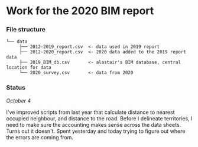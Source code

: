Work for the 2020 BIM report
================


### File structure

```
└── data
     ├── 2012-2019_report.csv  <- data used in 2019 report
     ├── 2012-2020_report.csv  <- 2020 data added to the 2019 report data
     ├── 2019_BIM_db.csv       <- alastair's BIM database, central location for data
     └── 2020_survey.csv       <- data from 2020
```

### Status
*October 4*

I've improved scripts from last year that calculate distance to nearest occupied neighbour, and distance to the road. Before I delineate territories, I need to make sure the accounting makes sense across the data sheets. Turns out it doesn't. Spent yesterday and today trying to figure out where the errors are coming from. 
